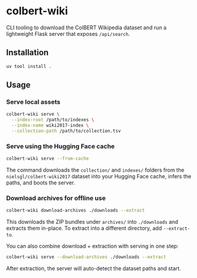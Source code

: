 # colbert-wiki

CLI tooling to download the ColBERT Wikipedia dataset and run a lightweight
Flask server that exposes `/api/search`.

## Installation

```bash
uv tool install .
```

## Usage

### Serve local assets

```bash
colbert-wiki serve \
  --index-root /path/to/indexes \
  --index-name wiki2017-index \
  --collection-path /path/to/collection.tsv
```

### Serve using the Hugging Face cache

```bash
colbert-wiki serve --from-cache
```

The command downloads the `collection/` and `indexes/` folders from the
`nielsgl/colbert-wiki2017` dataset into your Hugging Face cache, infers the
paths, and boots the server.

### Download archives for offline use

```bash
colbert-wiki download-archives ./downloads --extract
```

This downloads the ZIP bundles under `archives/` into `./downloads` and extracts
them in-place. To extract into a different directory, add `--extract-to`.

You can also combine download + extraction with serving in one step:

```bash
colbert-wiki serve --download-archives ./downloads --extract
```

After extraction, the server will auto-detect the dataset paths and start.
